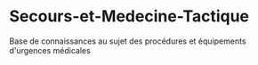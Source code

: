 # Secours-et-Medecine-Tactique
Base de connaissances au sujet des procédures et équipements d'urgences médicales
